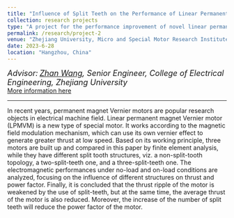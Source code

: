```yaml
---
title: "Influence of Split Teeth on the Performance of Linear Permanent Magnet Vernier Motor"
collection: research projects
type: "A project for the performance improvement of novel linear permanent magnet machines (LPMMs)"
permalink: /research/project-2
venue: "Zhejiang University, Micro and Special Motor Research Institute"
date: 2023-6-28
location: "Hangzhou, China"
---
```

*<font size=4>Advisor:</font> [<font size=4>Zhan Wang</font>](https://person.zju.edu.cn/0096083#0)<font size=4>, Senior Engineer, College of Electrical Engineering, Zhejiang University</font>*  
[More information here](https://doi.org/10.1109/LDIA59564.2023.10297520)

- - -

In recent years, permanent magnet Vernier motors are popular research objects in electrical machine field. Linear permanent magnet Vernier motor (LPMVM) is a new type of special motor. It works according to the magnetic field modulation mechanism, which can use its own vernier effect to generate greater thrust at low speed. Based on its working principle, three motors are built up and compared in this paper by finite element analysis, while they have different split tooth structures, viz. a non-split-tooth topology, a two-split-teeth one, and a three-split-teeth one. The electromagnetic performances under no-load and on-load conditions are analyzed, focusing on the influence of different structures on thrust and power factor. Finally, it is concluded that the thrust ripple of the motor is weakened by the use of split-teeth, but at the same time, the average thrust of the motor is also reduced. Moreover, the increase of the number of split teeth will reduce the power factor of the motor.
